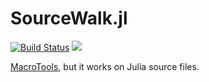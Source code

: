 # SourceWalk.jl

[![Build Status](https://travis-ci.org/MikeInnes/SourceWalk.jl.svg?branch=master)](https://travis-ci.org/MikeInnes/SourceWalk.jl)
[![](https://img.shields.io/badge/docs-stable-blue.svg)](https://mikeinnes.github.io/SourceWalk.jl/stable)

[MacroTools](https://github.com/MikeInnes/MacroTools.jl), but it works on Julia source files.
